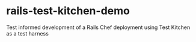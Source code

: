 # rails-test-kitchen-demo
Test informed development of a Rails Chef deployment using Test Kitchen as a test harness
